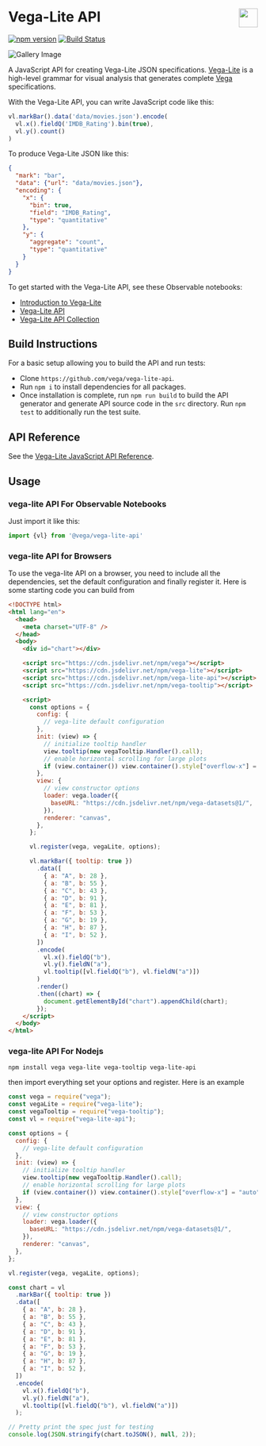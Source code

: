 # Vega-Lite API <a href="https://vega.github.io/vega-lite/"><img align="right" src="https://github.com/vega/logos/blob/master/assets/VL_Color@64.png?raw=true" height="38" /></a>

[![npm version](https://img.shields.io/npm/v/vega-lite-api.svg)](https://www.npmjs.com/package/vega-lite-api)
[![Build Status](https://github.com/vega/vega-lite-api/workflows/Test/badge.svg)](https://github.com/vega/vega-lite-api/actions)

![Gallery Image](https://vega.github.io/vega-lite/static/teaser.png)

A JavaScript API for creating Vega-Lite JSON specifications. [Vega-Lite](https://vega.github.io/vega-lite/) is a high-level grammar for visual analysis that generates complete [Vega](https://vega.github.io/) specifications.

With the Vega-Lite API, you can write JavaScript code like this:

```js
vl.markBar().data('data/movies.json').encode(
  vl.x().fieldQ('IMDB_Rating').bin(true),
  vl.y().count()
)
```

To produce Vega-Lite JSON like this:

```json
{
  "mark": "bar",
  "data": {"url": "data/movies.json"},
  "encoding": {
    "x": {
      "bin": true,
      "field": "IMDB_Rating",
      "type": "quantitative"
    },
    "y": {
      "aggregate": "count",
      "type": "quantitative"
    }
  }
}
```

To get started with the Vega-Lite API, see these Observable notebooks:

- [Introduction to Vega-Lite](https://observablehq.com/@uwdata/introduction-to-vega-lite)
- [Vega-Lite API](https://observablehq.com/@vega/vega-lite-api-v5)
- [Vega-Lite API Collection](https://observablehq.com/collection/@vega/vega-lite-api)

## Build Instructions

For a basic setup allowing you to build the API and run tests:

- Clone `https://github.com/vega/vega-lite-api`.
- Run `npm i` to install dependencies for all packages.
- Once installation is complete, run `npm run build` to build the API generator and generate API source code in the `src` directory. Run `npm test` to additionally run the test suite.

## API Reference

See the [Vega-Lite JavaScript API Reference](https://vega.github.io/vega-lite-api/api).

## Usage

### vega-lite API For Observable Notebooks

Just import it like this:

~~~js
import {vl} from '@vega/vega-lite-api'
~~~

### vega-lite API for Browsers

To use the vega-lite API on a browser, you need to include all the dependencies, set the default configuration and finally register it. Here is some starting code you can build from

~~~html
<!DOCTYPE html>
<html lang="en">
  <head>
    <meta charset="UTF-8" />
  </head>
  <body>
    <div id="chart"></div>

    <script src="https://cdn.jsdelivr.net/npm/vega"></script>
    <script src="https://cdn.jsdelivr.net/npm/vega-lite"></script>
    <script src="https://cdn.jsdelivr.net/npm/vega-lite-api"></script>
    <script src="https://cdn.jsdelivr.net/npm/vega-tooltip"></script>

    <script>
      const options = {
        config: {
          // vega-lite default configuration
        },
        init: (view) => {
          // initialize tooltip handler
          view.tooltip(new vegaTooltip.Handler().call);
          // enable horizontal scrolling for large plots
          if (view.container()) view.container().style["overflow-x"] = "auto";
        },
        view: {
          // view constructor options
          loader: vega.loader({
            baseURL: "https://cdn.jsdelivr.net/npm/vega-datasets@1/",
          }),
          renderer: "canvas",
        },
      };

      vl.register(vega, vegaLite, options);

      vl.markBar({ tooltip: true })
        .data([
          { a: "A", b: 28 },
          { a: "B", b: 55 },
          { a: "C", b: 43 },
          { a: "D", b: 91 },
          { a: "E", b: 81 },
          { a: "F", b: 53 },
          { a: "G", b: 19 },
          { a: "H", b: 87 },
          { a: "I", b: 52 },
        ])
        .encode(
          vl.x().fieldQ("b"),
          vl.y().fieldN("a"),
          vl.tooltip([vl.fieldQ("b"), vl.fieldN("a")])
        )
        .render()
        .then((chart) => {
          document.getElementById("chart").appendChild(chart);
        });
    </script>
  </body>
</html>
~~~


### vega-lite API For Nodejs

~~~
npm install vega vega-lite vega-tooltip vega-lite-api
~~~

then import everything set your options and register. Here is an example

~~~js
const vega = require("vega");
const vegaLite = require("vega-lite");
const vegaTooltip = require("vega-tooltip");
const vl = require("vega-lite-api");

const options = {
  config: {
    // vega-lite default configuration
  },
  init: (view) => {
    // initialize tooltip handler
    view.tooltip(new vegaTooltip.Handler().call);
    // enable horizontal scrolling for large plots
    if (view.container()) view.container().style["overflow-x"] = "auto";
  },
  view: {
    // view constructor options
    loader: vega.loader({
      baseURL: "https://cdn.jsdelivr.net/npm/vega-datasets@1/",
    }),
    renderer: "canvas",
  },
};

vl.register(vega, vegaLite, options);

const chart = vl
  .markBar({ tooltip: true })
  .data([
    { a: "A", b: 28 },
    { a: "B", b: 55 },
    { a: "C", b: 43 },
    { a: "D", b: 91 },
    { a: "E", b: 81 },
    { a: "F", b: 53 },
    { a: "G", b: 19 },
    { a: "H", b: 87 },
    { a: "I", b: 52 },
  ])
  .encode(
    vl.x().fieldQ("b"),
    vl.y().fieldN("a"),
    vl.tooltip([vl.fieldQ("b"), vl.fieldN("a")])
  );

// Pretty print the spec just for testing
console.log(JSON.stringify(chart.toJSON(), null, 2));

~~~

